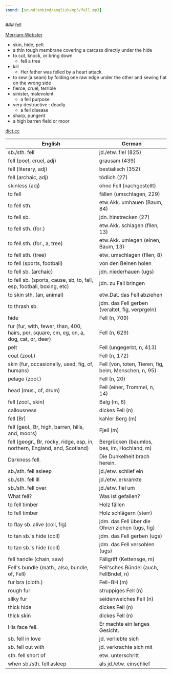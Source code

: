 ```yaml
---
sound: [sound:ankimd/english/mp3/fell.mp3]
---
```


\### fell

[Merriam-Webster](https://www.merriam-webster.com/dictionary/fell)

- skin, hide, pelt
- a thin tough membrane covering a carcass directly under the hide
- to cut, knock, or bring down
    - fell a tree
- kill
    - Her father was felled by a heart attack.
- to sew (a seam) by folding one raw edge under the other and sewing flat on the wrong side
- fierce, cruel, terrible
- sinister, malevolent
    - a fell purpose
- very destructive : deadly
    - a fell disease
- sharp, pungent
- a high barren field or moor

[dict.cc](https://www.dict.cc/fell)

| English        | German       |
| -------------- | ------------ |
| sb./sth. fell | jd./etw. fiel (825) |
| fell (poet, cruel, adj) | grausam (439) |
| fell (literary, adj) | bestialisch (352) |
| fell (archaic, adj) | tödlich (27) |
| skinless (adj) | ohne Fell (nachgestellt) |
| to fell | fällen (umschlagen, 229) |
| to fell sth. | etw.Akk. umhauen (Baum, 84) |
| to fell sb. | jdn. hinstrecken (27) |
| to fell sth. (for.) | etw.Akk. schlagen (fllen, 13) |
| to fell sth. (for., a, tree) | etw.Akk. umlegen (einen, Baum, 13) |
| to fell sth. (tree) | etw. umschlagen (fllen, 8) |
| to fell (sports, football) | von den Beinen holen |
| to fell sb. (archaic) | jdn. niederhauen (ugs) |
| to fell sb. (sports, cause, sb, to, fall, esp, football, boxing, etc) | jdn. zu Fall bringen |
| to skin sth. (an, animal) | etw.Dat. das Fell abziehen |
| to thrash sb. | jdm. das Fell gerben (veraltet, fig, verprgeln) |
| hide | Fell (n, 709) |
| fur (fur, with, fewer, than, 400, hairs, per, square, cm, eg, on, a, dog, cat, or, deer) | Fell (n, 629) |
| pelt | Fell (ungegerbt, n, 413) |
| coat (zool.) | Fell (n, 172) |
| skin (fur, occasionally, used, fig, of, humans) | Fell (von, toten, Tieren, fig, beim, Menschen, n, 95) |
| pelage (zool.) | Fell (n, 20) |
| head (mus., of, drum) | Fell (einer, Trommel, n, 14) |
| fell (zool., skin) | Balg (m, 6) |
| callousness | dickes Fell (n) |
| fell (Br) | kahler Berg (m) |
| fell (geol., Br, high, barren, hills, and, moors) | Fjell (m) |
| fell (geogr., Br, rocky, ridge, esp, in, northern, England, and, Scotland) | Bergrücken (baumlos, bes, im, Hochland, m) |
| Darkness fell. | Die Dunkelheit brach herein. |
| sb./sth. fell asleep | jd./etw. schlief ein |
| sb./sth. fell ill | jd./etw. erkrankte |
| sb./sth. fell over | jd./etw. fiel um |
| What fell? | Was ist gefallen? |
| to fell timber | Holz fällen |
| to fell timber | Holz schlägern (sterr) |
| to flay sb. alive (coll, fig) | jdm. das Fell über die Ohren ziehen (ugs, fig) |
| to tan sb.'s hide (coll) | jdm. das Fell gerben (ugs) |
| to tan sb.'s hide (coll) | jdm. das Fell versohlen (ugs) |
| fell handle (chain, saw) | Fällgriff (Kettensge, m) |
| Fell's bundle (math., also, bundle, of, Fell) | Fell'sches Bündel (auch, FellBndel, n) |
| fur bra (cloth.) | Fell-BH (m) |
| rough fur | struppiges Fell (n) |
| silky fur | seidenweiches Fell (n) |
| thick hide | dickes Fell (n) |
| thick skin | dickes Fell (n) |
| His face fell. | Er machte ein langes Gesicht. |
| sb. fell in love | jd. verliebte sich |
| sb. fell out with | jd. verkrachte sich mit |
| sth. fell short of | etw. unterschritt |
| when sb./sth. fell asleep | als jd./etw. einschlief |
